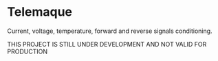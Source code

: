 # Telemaque
 Current, voltage, temperature, forward and reverse signals conditioning.
 
 THIS PROJECT IS STILL UNDER DEVELOPMENT AND NOT VALID FOR PRODUCTION
